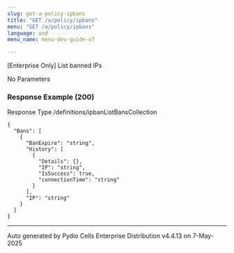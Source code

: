 ```yaml
---
slug: get-a-policy-ipbans
title: "GET /a/policy/ipbans"
menu: "GET /a/policy/ipbans"
language: und
menu_name: menu-dev-guide-v7

---
```








 
[Enterprise Only] List banned IPs  


No Parameters



### Response Example (200)
Response Type /definitions/ipbanListBansCollection

```
{
  "Bans": [
    {
      "BanExpire": "string",
      "History": [
        {
          "Details": {},
          "IP": "string",
          "IsSuccess": true,
          "connectionTime": "string"
        }
      ],
      "IP": "string"
    }
  ]
}
```




---
Auto generated by Pydio Cells Enterprise Distribution v4.4.13 on 7-May-2025
